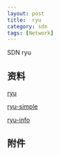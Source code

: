 ```yaml
---
layout: post
title:  ryu
category: sdn
tags: [Network]
---
```


SDN    ryu

## 资料

   [ryu](http://ryu.readthedocs.io/en/latest/)    

   [ryu-simple](http://ryu.readthedocs.io/en/latest/writing_ryu_app.html)


   [ryu-info](http://osrg.github.io/ryu-book/en/html/)


## 附件

